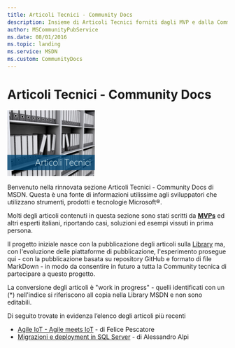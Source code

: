 ```yaml
---
title: Articoli Tecnici - Community Docs 
description: Insieme di Articoli Tecnici forniti dagli MVP e dalla Community di sviluppatori
author: MSCommunityPubService
ms.date: 08/01/2016
ms.topic: landing
ms.service: MSDN
ms.custom: CommunityDocs
---
```


# Articoli Tecnici - Community Docs

![](./img/minitel.png)


Benvenuto nella rinnovata sezione Articoli Tecnici - Community Docs di MSDN.
Questa è una fonte di informazioni utilissime agli sviluppatori che utilizzano strumenti, prodotti e tecnologie Microsoft®.

Molti degli articoli contenuti in questa sezione sono stati scritti da [**MVPs**](https://mvp.microsoft.com) ed altri esperti italiani, riportando casi, soluzioni ed esempi vissuti in prima persona.


Il progetto iniziale nasce con la pubblicazione degli articoli sulla [Library](https://msdn.microsoft.com/it-it/library/techartmsdn) ma, con l'evoluzione delle piattaforme di pubblicazione, l'esperimento prosegue qui - con la pubblicazione basata su repository GitHub e formato di file MarkDown - in modo da consentire in futuro a tutta la Community tecnica di partecipare a questo progetto.

La conversione degli articoli è "work in progress" - quelli identificati con un (*) nell'indice si riferiscono all copia nella Library MSDN e non sono editabili.

Di seguito trovate in evidenza l’elenco degli articoli più recenti
- [Agile IoT - Agile meets IoT](VS-ALM/ALM/AgileIOT.md) - di Felice Pescatore
- [Migrazioni e deployment in SQL Server](Server-Enterprise/SQL/Migrations.md) - di Alessandro Alpi




